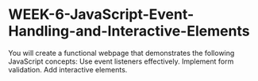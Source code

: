 # WEEK-6-JavaScript-Event-Handling-and-Interactive-Elements
You will create a functional webpage that demonstrates the following JavaScript concepts:  Use event listeners effectively. Implement form validation. Add interactive elements.
